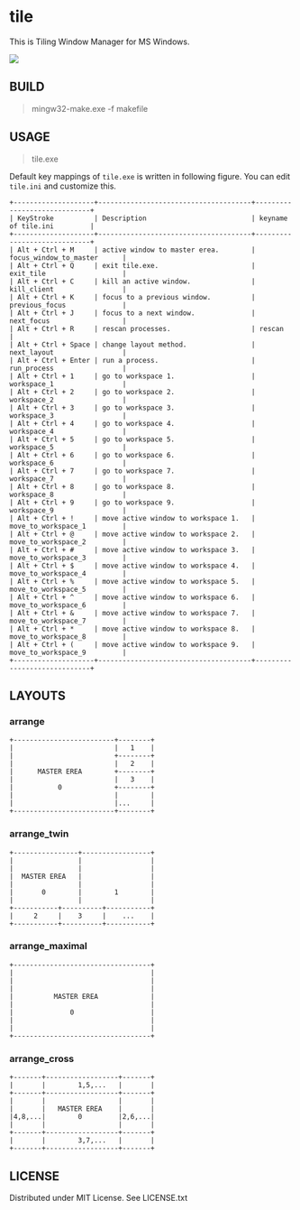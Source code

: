 
# tile

This is Tiling Window Manager for MS Windows.

![](https://raw.github.com/rbtnn/tile/master/image.png)


## BUILD

> mingw32-make.exe -f makefile


## USAGE

> tile.exe

Default key mappings of `tile.exe` is written in following figure.
You can edit `tile.ini` and customize this.

    +--------------------+--------------------------------------+-----------------------------+
    | KeyStroke          | Description                          | keyname of tile.ini         |
    +--------------------+--------------------------------------+-----------------------------+
    | Alt + Ctrl + M     | active window to master erea.        | focus_window_to_master      |
    | Alt + Ctrl + Q     | exit tile.exe.                       | exit_tile                   |
    | Alt + Ctrl + C     | kill an active window.               | kill_client                 |
    | Alt + Ctrl + K     | focus to a previous window.          | previous_focus              |
    | Alt + Ctrl + J     | focus to a next window.              | next_focus                  |
    | Alt + Ctrl + R     | rescan processes.                    | rescan                      |
    | Alt + Ctrl + Space | change layout method.                | next_layout                 |
    | Alt + Ctrl + Enter | run a process.                       | run_process                 |
    | Alt + Ctrl + 1     | go to workspace 1.                   | workspace_1                 |
    | Alt + Ctrl + 2     | go to workspace 2.                   | workspace_2                 |
    | Alt + Ctrl + 3     | go to workspace 3.                   | workspace_3                 |
    | Alt + Ctrl + 4     | go to workspace 4.                   | workspace_4                 |
    | Alt + Ctrl + 5     | go to workspace 5.                   | workspace_5                 |
    | Alt + Ctrl + 6     | go to workspace 6.                   | workspace_6                 |
    | Alt + Ctrl + 7     | go to workspace 7.                   | workspace_7                 |
    | Alt + Ctrl + 8     | go to workspace 8.                   | workspace_8                 |
    | Alt + Ctrl + 9     | go to workspace 9.                   | workspace_9                 |
    | Alt + Ctrl + !     | move active window to workspace 1.   | move_to_workspace_1         |
    | Alt + Ctrl + @     | move active window to workspace 2.   | move_to_workspace_2         |
    | Alt + Ctrl + #     | move active window to workspace 3.   | move_to_workspace_3         |
    | Alt + Ctrl + $     | move active window to workspace 4.   | move_to_workspace_4         |
    | Alt + Ctrl + %     | move active window to workspace 5.   | move_to_workspace_5         |
    | Alt + Ctrl + ^     | move active window to workspace 6.   | move_to_workspace_6         |
    | Alt + Ctrl + &     | move active window to workspace 7.   | move_to_workspace_7         |
    | Alt + Ctrl + *     | move active window to workspace 8.   | move_to_workspace_8         |
    | Alt + Ctrl + (     | move active window to workspace 9.   | move_to_workspace_9         |
    +--------------------+--------------------------------------+-----------------------------+


## LAYOUTS

### arrange

    +-------------------------+--------+
    |                         |   1    |
    |                         +--------+
    |                         |   2    |
    |      MASTER EREA        +--------+
    |                         |   3    |
    |           0             +--------+
    |                         |        |
    |                         |...     |
    +-------------------------+--------+


### arrange\_twin

    +----------------+-----------------+
    |                |                 |
    |                |                 |
    |  MASTER EREA   |                 |
    |                |                 |
    |       0        |        1        |
    |                |                 |
    +-----------+----------+-----------+
    |     2     |    3     |    ...    |
    +-----------+----------+-----------+


### arrange\_maximal

    +----------------------------------+
    |                                  |
    |                                  |
    |                                  |
    |          MASTER EREA             |
    |                                  |
    |              0                   |
    |                                  |
    |                                  |
    +----------------------------------+


### arrange\_cross

    +-------+------------------+-------+
    |       |        1,5,...   |       |
    +-------+------------------+-------+
    |       |                  |       |
    |       |   MASTER EREA    |       |
    |4,8,...|        0         |2,6,...|
    |       |                  |       |
    +-------+------------------+-------+
    |       |        3,7,...   |       |
    +-------+------------------+-------+


## LICENSE

Distributed under MIT License. See LICENSE.txt

